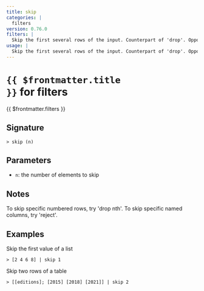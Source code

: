 ```yaml
---
title: skip
categories: |
  filters
version: 0.76.0
filters: |
  Skip the first several rows of the input. Counterpart of 'drop'. Opposite of 'first'.
usage: |
  Skip the first several rows of the input. Counterpart of 'drop'. Opposite of 'first'.
---
```


# <code>{{ $frontmatter.title }}</code> for filters

<div class='command-title'>{{ $frontmatter.filters }}</div>

## Signature

```> skip (n)```

## Parameters

 -  `n`: the number of elements to skip

## Notes
To skip specific numbered rows, try 'drop nth'. To skip specific named columns, try 'reject'.
## Examples

Skip the first value of a list
```shell
> [2 4 6 8] | skip 1
```

Skip two rows of a table
```shell
> [[editions]; [2015] [2018] [2021]] | skip 2
```

